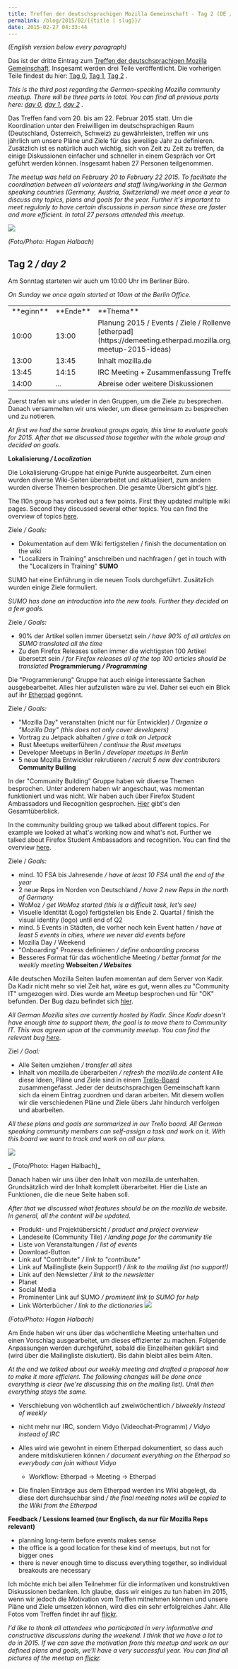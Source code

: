 ```yaml
---
title: Treffen der deutschsprachigen Mozilla Gemeinschaft - Tag 2 (DE / EN)
permalink: /blog/2015/02/{{title | slug}}/
date: 2015-02-27 04:33:44
---
```


_(English version below every paragraph)_

Das ist der dritte Eintrag zum [Treffen der deutschsprachigen Mozilla Gemeinschaft](https://wiki.mozilla.org/De:Meeting:2015). Insgesamt werden drei Teile veröffentlicht. Die vorherigen Teile findest du hier: [Tag 0](http://michaelkohler.info/2015/mozilla-german-speaking-community-meetup-2015-day0), [Tag 1](http://michaelkohler.info/2015/mozilla-german-speaking-community-meetup-2015-day1), [Tag 2](http://michaelkohler.info/2015/mozilla-german-speaking-community-meetup-2015-day2) .

<!-- excerpt -->

_This is the third post regarding the German-speaking Mozilla community meetup. There will be three parts in total. You can find all previous parts here: [day 0](http://michaelkohler.info/2015/mozilla-german-speaking-community-meetup-2015-day0), [day 1](http://michaelkohler.info/2015/mozilla-german-speaking-community-meetup-2015-day1), [day 2](http://michaelkohler.info/2015/mozilla-german-speaking-community-meetup-2015-day2) ._

Das Treffen fand vom 20\. bis am 22\. Februar 2015 statt. Um die Koordination unter den Freiwilligen im deutschsprachigen Raum (Deutschland, Österreich, Schweiz) zu gewährleisten, treffen wir uns jährlich um unsere Pläne und Ziele für das jeweilige Jahr zu definieren. Zusätzlich ist es natürlich auch wichtig, sich von Zeit zu Zeit zu treffen, da einige Diskussionen einfacher und schneller in einem Gespräch vor Ort geführt werden können. Insgesamt haben 27 Personen teilgenommen.

_The meetup was held on February 20 to February 22 2015\. To facilitate the coordination between all volonteers and staff living/working in the German speaking countries (Germany, Austria, Switzerland) we meet once a year to discuss any topics, plans and goals for the year. Further it's important to meet regularly to have certain discussions in person since these are faster and more efficient. In total 27 persons attended this meetup._

![](https://c1.staticflickr.com/9/8592/16611675751_2775ba0ee5_b.jpg)

_(Foto/Photo: Hagen Halbach)_

## Tag 2 _/ day 2_

Am Sonntag starteten wir auch um 10:00 Uhr im Berliner Büro.

_On Sunday we once again started at 10am at the Berlin Office._

<table cellpadding="2">
<tbody>
<tr>
<td>**eginn**</td>
<td>**Ende**</td>
<td>**Thema**</td>
<td>**Dauer**</td>
<td></td>
</tr>
<tr>
<td>10:00</td>
<td>13:00</td>
<td>Planung 2015 / Events / Ziele / Rollenverteilung [etherpad](https://demeeting.etherpad.mozilla.org/community-meetup-2015-ideas)</td>
<td>45'</td>
<td>Alle</td>
</tr>
<tr>
<td>13:00</td>
<td>13:45</td>
<td>Inhalt mozilla.de</td>
<td>45'</td>
<td>Alle</td>
</tr>
<tr>
<td>13:45</td>
<td>14:15</td>
<td>IRC Meeting + Zusammenfassung Treffen</td>
<td>30'</td>
<td>Alle</td>
</tr>
<tr>
<td>14:00</td>
<td>...</td>
<td>Abreise oder weitere Diskussionen</td>
<td>...</td>
<td>Alle</td>
</tr>
</tbody>
</table>

Zuerst trafen wir uns wieder in den Gruppen, um die Ziele zu besprechen. Danach versammelten wir uns wieder, um diese gemeinsam zu besprechen und zu notieren.

_At first we had the same breakout groups again, this time to evaluate goals for 2015\. After that we discussed those together with the whole group and decided on goals._

**Lokalisierung _/ Localization_**

Die Lokalisierung-Gruppe hat einige Punkte ausgearbeitet. Zum einen wurden diverse Wiki-Seiten überarbeitet und aktualisiert, zum andern wurden diverse Themen besprochen. Die gesamte Übersicht gibt's [hier](https://demeeting.etherpad.mozilla.org/community-meetup-2015-lokalisierung).

The l10n group has worked out a few points. First they updated multiple wiki pages. Second they discussed several other topics. You can find the overview of topics [here](https://demeeting.etherpad.mozilla.org/community-meetup-2015-lokalisierung).

Ziele _/ Goals:_

*   Dokumentation auf dem Wiki fertigstellen / finish the documentation on the wiki
*   "Localizers in Training" anschreiben und nachfragen / get in touch with the "Localizers in Training"
**SUMO**

SUMO hat eine Einführung in die neuen Tools durchgeführt. Zusätzlich wurden einige Ziele formuliert.

_SUMO has done an introduction into the new tools. Further they decided on a few goals._

Ziele _/ Goals:_

*   90% der Artikel sollen immer übersetzt sein _/ have 90% of all articles on SUMO translated all the time_
*   Zu den Firefox Releases sollen immer die wichtigsten 100 Artikel übersetzt sein _/ for Firefox releases all of the top 100 articles should be translated_
**Programmierung _/ Programming_**

Die "Programmierung" Gruppe hat auch einige interessante Sachen ausgebearbeitet. Alles hier aufzulisten wäre zu viel. Daher sei euch ein Blick auf ihr [Etherpad](https://demeeting.etherpad.mozilla.org/community-meetup-2015-programmierung) gegönnt.

Ziele _/ Goals:_

*   "Mozilla Day" veranstalten (nicht nur für Entwickler) _/ Organize a "Mozilla Day" (this does not only cover developers)_
*   Vortrag zu Jetpack abhalten _/ give a talk on Jetpack_
*   Rust Meetups weiterführen _/ continue the Rust meetups_
*   Developer Meetups in Berlin _/ developer meetups in Berlin_
*   5 neue Mozilla Entwickler rekrutieren _/ recruit 5 new dev contributors_
**Community Builing**

In der "Community Building" Gruppe haben wir diverse Themen besprochen. Unter anderem haben wir angeschaut, was momentan funktioniert und was nicht. Wir haben auch über Firefox Student Ambassadors und Recognition gesprochen. [Hier](https://demeeting.etherpad.mozilla.org/community-meetup-2015-cb) gibt's den Gesamtüberblick.

In the community building group we talked about different topics. For example we looked at what's working now and what's not. Further we talked about Firefox Student Ambassadors and recognition. You can find the overview [here](https://demeeting.etherpad.mozilla.org/community-meetup-2015-cb).

Ziele / _Goals:_

*   mind. 10 FSA bis Jahresende _/ have at least 10 FSA until the end of the year_
*   2 neue Reps im Norden von Deutschland _/ have 2 new Reps in the north of Germany_
*   WoMoz _/ get WoMoz started (this is a difficult task, let's see)_
*   Visuelle Identität (Logo) fertigstellen bis Ende 2\. Quartal / finish the visual identity (logo) until end of Q2
*   mind. 5 Events in Städten, die vorher noch kein Event hatten _/ have at least 5 events in cities, where we never did events before_
*   Mozilla Day / Weekend
*   "Onboarding" Prozess definieren _/ define onboarding process_
*   Besseres Format für das wöchentliche Meeting _/ better format for the weekly meeting_
**Webseiten _/ Websites_**

Alle deutschen Mozilla Seiten laufen momentan auf dem Server von Kadir. Da Kadir nicht mehr so viel Zeit hat, wäre es gut, wenn alles zu "Community IT" umgezogen wird. Dies wurde am Meetup besprochen und für "OK" befunden. Der Bug dazu befindet sich [hier](https://bugzilla.mozilla.org/show_bug.cgi?id=1119329).

_All German Mozilla sites are currently hosted by Kadir. Since Kadir doesn't have enough time to support them, the goal is to move them to Community IT. This was agreen upon at the community meetup. You can find the relevant bug [here](https://bugzilla.mozilla.org/show_bug.cgi?id=1119329)._

Ziel _/ Goal:_

*   Alle Seiten umziehen _/ transfer all sites_
*   Inhalt von mozilla.de überarbeiten _/ refresh the mozilla.de content_
Alle diese Ideen, Pläne und Ziele sind in einem [Trello-Board](https://trello.com/b/jycYCGlR/mozilla-deutschsprachige-gemeinschaft) zusammengefasst. Jeder der deutschsprachigen Gemeinschaft kann sich da einem Eintrag zuordnen und daran arbeiten. Mit diesem wollen wir die verschiedenen Pläne und Ziele übers Jahr hindurch verfolgen und abarbeiten.

_All these plans and goals are summarized in our Trello board. All German speaking community members can self-assign a task and work on it. With this board we want to track and work on all our plans._

![](https://c1.staticflickr.com/9/8667/16612791035_d850aa541f_b.jpg)

_ (Foto/Photo: Hagen Halbach)_

Danach haben wir uns über den Inhalt von mozilla.de unterhalten. Grundsätzlich wird der Inhalt komplett überarbeitet. Hier die Liste an Funktionen, die die neue Seite haben soll.

_After that we discussed what features should be on the mozilla.de website. In general, all the content will be updated._

*   Produkt- und Projektübersicht _/ product and project overview_
*   Landeseite (Community Tile) _/ landing page for the community tile_
*   Liste von Veranstaltungen _/ list of events_
*   Download-Button
*   Link auf "Contribute" _/ link to "contribute"_
*   Link auf Mailingliste (kein Support!) _/ link to the mailing list (no support!)_
*   Link auf den Newsletter _/ link to the newsletter_
*   Planet
*   Social Media
*   Prominenter Link auf SUMO _/ prominent link to SUMO for help_
*   Link Wörterbücher _/ link to the dictionaries_
![](https://c1.staticflickr.com/9/8605/16404178707_a1cf9486dd_h.jpg)

_(Foto/Photo: Hagen Halbach)_

Am Ende haben wir uns über das wöchentliche Meeting unterhalten und einen Vorschlag ausgearbeitet, um dieses effizienter zu machen. Folgende Anpassungen werden durchgeführt, sobald die Einzelheiten geklärt sind (wird über die Mailingliste diskutiert). Bis dahin bleibt alles beim Alten.

_At the end we talked about our weekly meeting and drafted a proposal how to make it more efficient. The following changes will be done once everything is clear (we're discussing this on the mailing list). Until then everything stays the same._

*   Verschiebung von wöchentlich auf zweiwöchentlich _/ biweekly instead of weekly_
*   nicht mehr nur IRC, sondern Vidyo (Videochat-Programm) _/ Vidyo instead of IRC_
*   Alles wird wie gewohnt in einem Etherpad dokumentiert, so dass auch andere mitdiskutieren können _/ document everything on the Etherpad so everybody can join without Vidyo_

    *   Workflow: Etherpad -> Meeting -> Etherpad

*   Die finalen Einträge aus dem Etherpad werden ins Wiki abgelegt, da diese dort durchsuchbar sind _/ the final meeting notes will be copied to the Wiki from the Etherpad_

**Feedback / Lessions learned (nur Englisch, da nur für Mozilla Reps relevant)**

*   planning long-term before events makes sense
*   the office is a good location for these kind of meetups, but not for bigger ones
*   there is never enough time to discuss everything together, so individual breakouts are necessary

Ich möchte mich bei allen Teilnehmer für die informativen und konstruktiven Diskussionen bedanken. Ich glaube, dass wir einiges zu tun haben im 2015, wenn wir jedoch die Motivation vom Treffen mitnehmen können und unsere Pläne und Ziele umsetzen können, wird dies ein sehr erfolgreiches Jahr. Alle Fotos vom Treffen findet ihr auf [flickr](https://wiki.mozilla.org/De:Meeting:2015#Fotos).

_I'd like to thank all attendees who participated in very informative and constructive discussions during the weekend. I think that we have a lot to do in 2015\. If we can save the motivation from this meetup and work on our defined plans and goals, we'll have a very successful year. You can find all pictures of the meetup on [flickr](https://wiki.mozilla.org/De:Meeting:2015#Fotos)._
